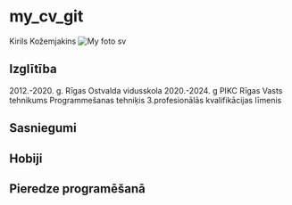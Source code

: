 # my_cv_git
Kirils Kožemjakins
![My foto sv](https://a.radikal.ru/a19/2102/f4/cb47dbcc51ba.png)

## Izglītība
2012.-2020. g. Rīgas Ostvalda vidusskola
2020.-2024. g PIKC Rīgas Vasts tehnikums Programmešanas tehniķis 3.profesionālās kvalifikācijas līmenis



## Sasniegumi


## Hobiji


## Pieredze programēšanā